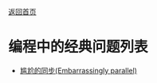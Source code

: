 [返回首页](../README.md)

# 编程中的经典问题列表

- [尴尬的同步(Embarrassingly parallel)](https://en.wikipedia.org/wiki/Embarrassingly_parallel)
